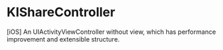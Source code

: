 KIShareController
=================

[iOS] An UIActivityViewController without view, which has performance improvement and extensible structure.
